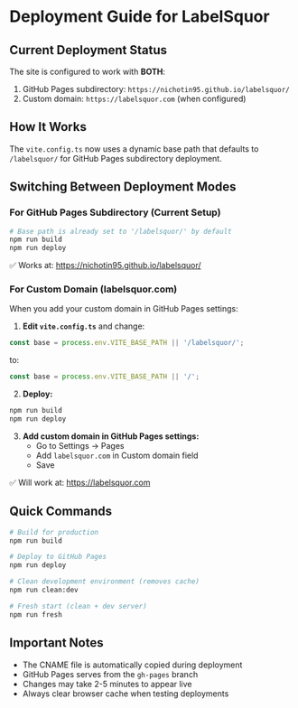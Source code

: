 # Deployment Guide for LabelSquor

## Current Deployment Status

The site is configured to work with **BOTH**:
1. GitHub Pages subdirectory: `https://nichotin95.github.io/labelsquor/`
2. Custom domain: `https://labelsquor.com` (when configured)

## How It Works

The `vite.config.ts` now uses a dynamic base path that defaults to `/labelsquor/` for GitHub Pages subdirectory deployment.

## Switching Between Deployment Modes

### For GitHub Pages Subdirectory (Current Setup)
```bash
# Base path is already set to '/labelsquor/' by default
npm run build
npm run deploy
```
✅ Works at: https://nichotin95.github.io/labelsquor/

### For Custom Domain (labelsquor.com)
When you add your custom domain in GitHub Pages settings:

1. **Edit `vite.config.ts`** and change:
```javascript
const base = process.env.VITE_BASE_PATH || '/labelsquor/';
```
to:
```javascript
const base = process.env.VITE_BASE_PATH || '/';
```

2. **Deploy:**
```bash
npm run build
npm run deploy
```

3. **Add custom domain in GitHub Pages settings:**
   - Go to Settings → Pages
   - Add `labelsquor.com` in Custom domain field
   - Save

✅ Will work at: https://labelsquor.com

## Quick Commands

```bash
# Build for production
npm run build

# Deploy to GitHub Pages
npm run deploy

# Clean development environment (removes cache)
npm run clean:dev

# Fresh start (clean + dev server)
npm run fresh
```

## Important Notes

- The CNAME file is automatically copied during deployment
- GitHub Pages serves from the `gh-pages` branch
- Changes may take 2-5 minutes to appear live
- Always clear browser cache when testing deployments
